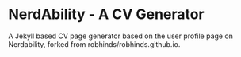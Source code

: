 # NerdAbility - A CV Generator
A Jekyll based CV page generator based on the user profile page on Nerdability, forked from robhinds/robhinds.github.io.
